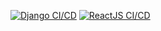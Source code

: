 [![Django CI/CD](https://github.com/gg-goodgenius/threads/actions/workflows/backend.yml/badge.svg?branch=main)](https://github.com/gg-goodgenius/threads/actions/workflows/backend.yml)
[![ReactJS CI/CD](https://github.com/gg-goodgenius/threads/actions/workflows/frontend.yml/badge.svg?branch=main)](https://github.com/gg-goodgenius/threads/actions/workflows/frontend.yml)

